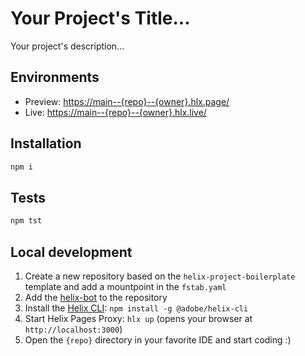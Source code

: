 # Your Project's Title...
Your project's description...

## Environments
- Preview: [https://main--{repo}--{owner}.hlx.page/](https://main--franklin-alm-test--prafulvaishnav.hlx.page/)
- Live: [https://main--{repo}--{owner}.hlx.live/](https://main--franklin-alm-test--prafulvaishnav.hlx.live/)

## Installation

```sh
npm i
```

## Tests

```sh
npm tst
```

## Local development

1. Create a new repository based on the `helix-project-boilerplate` template and add a mountpoint in the `fstab.yaml`
1. Add the [helix-bot](https://github.com/apps/helix-bot) to the repository
1. Install the [Helix CLI](https://github.com/adobe/helix-cli): `npm install -g @adobe/helix-cli`
1. Start Helix Pages Proxy: `hlx up` (opens your browser at `http://localhost:3000`)
1. Open the `{repo}` directory in your favorite IDE and start coding :)
